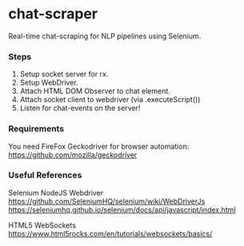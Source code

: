 # chat-scraper
Real-time chat-scraping for NLP pipelines using Selenium.

### Steps
1) Setup socket server for rx.
2) Setup WebDriver.
3) Attach HTML DOM Observer to chat element.
4) Attach socket client to webdriver (via .executeScript())
5) Listen for chat-events on the server!

### Requirements
You need FireFox Geckodriver for browser automation:
https://github.com/mozilla/geckodriver

### Useful References
Selenium NodeJS Webdriver
https://github.com/SeleniumHQ/selenium/wiki/WebDriverJs
https://seleniumhq.github.io/selenium/docs/api/javascript/index.html

HTML5 WebSockets
https://www.html5rocks.com/en/tutorials/websockets/basics/

